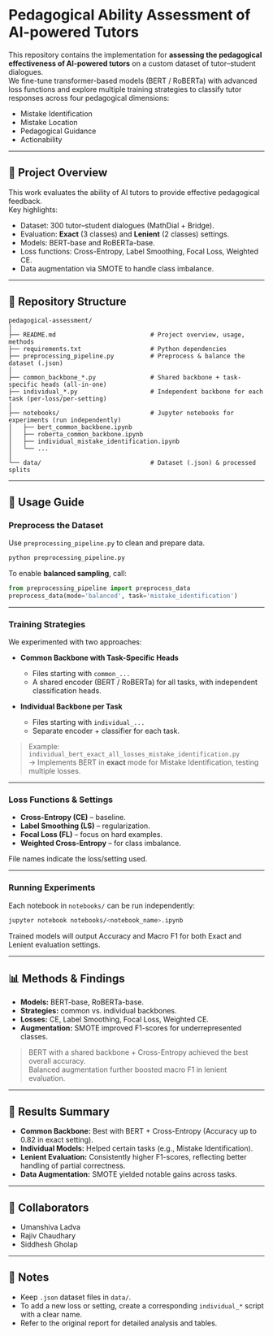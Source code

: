 # Pedagogical Ability Assessment of AI-powered Tutors

This repository contains the implementation for **assessing the pedagogical effectiveness of AI-powered tutors** on a custom dataset of tutor–student dialogues.  
We fine-tune transformer-based models (BERT / RoBERTa) with advanced loss functions and explore multiple training strategies to classify tutor responses across four pedagogical dimensions:

- Mistake Identification  
- Mistake Location  
- Pedagogical Guidance  
- Actionability

---

## 📌 Project Overview
This work evaluates the ability of AI tutors to provide effective pedagogical feedback.  
Key highlights:
- Dataset: 300 tutor–student dialogues (MathDial + Bridge).  
- Evaluation: **Exact** (3 classes) and **Lenient** (2 classes) settings.  
- Models: BERT-base and RoBERTa-base.  
- Loss functions: Cross-Entropy, Label Smoothing, Focal Loss, Weighted CE.  
- Data augmentation via SMOTE to handle class imbalance.

---
## 📂 Repository Structure
```
pedagogical-assessment/
│
├── README.md                          # Project overview, usage, methods
├── requirements.txt                   # Python dependencies
├── preprocessing_pipeline.py          # Preprocess & balance the dataset (.json)
│
├── common_backbone_*.py               # Shared backbone + task-specific heads (all-in-one)
├── individual_*.py                    # Independent backbone for each task (per-loss/per-setting)
│
├── notebooks/                         # Jupyter notebooks for experiments (run independently)
│   ├── bert_common_backbone.ipynb
│   ├── roberta_common_backbone.ipynb
│   ├── individual_mistake_identification.ipynb
│   └── ...
│
└── data/                              # Dataset (.json) & processed splits
```

---

## 🧭 Usage Guide

### Preprocess the Dataset
Use `preprocessing_pipeline.py` to clean and prepare data.

```bash
python preprocessing_pipeline.py
```

To enable **balanced sampling**, call:
```python
from preprocessing_pipeline import preprocess_data
preprocess_data(mode='balanced', task='mistake_identification')
```

---
### Training Strategies
We experimented with two approaches:

- **Common Backbone with Task-Specific Heads**  
  - Files starting with `common_...`  
  - A shared encoder (BERT / RoBERTa) for all tasks, with independent classification heads.

- **Individual Backbone per Task**  
  - Files starting with `individual_...`  
  - Separate encoder + classifier for each task.

> Example:  
> `individual_bert_exact_all_losses_mistake_identification.py`  
> → Implements BERT in **exact** mode for Mistake Identification, testing multiple losses.

---

### Loss Functions & Settings
- **Cross-Entropy (CE)** – baseline.  
- **Label Smoothing (LS)** – regularization.  
- **Focal Loss (FL)** – focus on hard examples.  
- **Weighted Cross-Entropy** – for class imbalance.

File names indicate the loss/setting used.

---

### Running Experiments
Each notebook in `notebooks/` can be run independently:

```bash
jupyter notebook notebooks/<notebook_name>.ipynb
```

Trained models will output Accuracy and Macro F1 for both Exact and Lenient evaluation settings.

---

## 📊 Methods & Findings
- **Models:** BERT-base, RoBERTa-base.  
- **Strategies:** common vs. individual backbones.  
- **Losses:** CE, Label Smoothing, Focal Loss, Weighted CE.  
- **Augmentation:** SMOTE improved F1-scores for underrepresented classes.  

> BERT with a shared backbone + Cross-Entropy achieved the best overall accuracy.  
> Balanced augmentation further boosted macro F1 in lenient evaluation.

---

## 🧪 Results Summary
- **Common Backbone:** Best with BERT + Cross-Entropy (Accuracy up to 0.82 in exact setting).  
- **Individual Models:** Helped certain tasks (e.g., Mistake Identification).  
- **Lenient Evaluation:** Consistently higher F1-scores, reflecting better handling of partial correctness.  
- **Data Augmentation:** SMOTE yielded notable gains across tasks.

---

## 👥 Collaborators
- Umanshiva Ladva  
- Rajiv Chaudhary  
- Siddhesh Gholap  

---

## 📝 Notes
- Keep `.json` dataset files in `data/`.  
- To add a new loss or setting, create a corresponding `individual_*` script with a clear name.  
- Refer to the original report for detailed analysis and tables.
